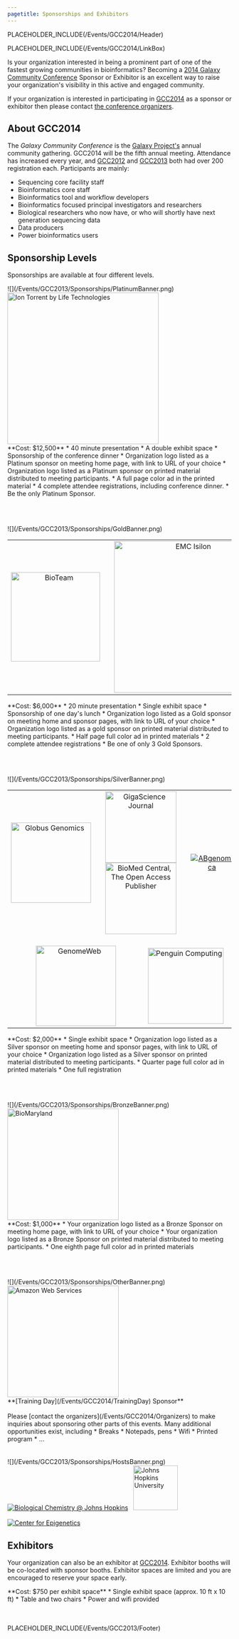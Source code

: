 ```yaml
---
pagetitle: Sponsorships and Exhibitors
---
```

PLACEHOLDER_INCLUDE(/Events/GCC2014/Header)



PLACEHOLDER_INCLUDE(/Events/GCC2014/LinkBox)

Is your organization interested in being a prominent part of one of the fastest growing communities in bioinformatics? Becoming a [2014 Galaxy Community Conference](../) Sponsor or Exhibitor is an excellent way to raise your organization's visibility in this active and engaged community.

If your organization is interested in participating in [GCC2014](../) as a sponsor or exhibitor then please contact [the conference organizers](../Organizers).

## About GCC2014

The *Galaxy Community Conference* is the [Galaxy Project's](http://galaxyproject.org/) annual community gathering. GCC2014 will be the fifth annual meeting. Attendance has increased every year, and [GCC2012](/Events/GCC2012) and [GCC2013](/Events/GCC2013) both had over 200 registration each.  Participants are mainly:
* Sequencing core facility staff
* Bioinformatics core staff
* Bioinformatics tool and workflow developers
* Bioinformatics focused principal investigators and researchers
* Biological researchers who now have, or who will shortly have next generation sequencing data
* Data producers
* Power bioinformatics users

## Sponsorship Levels

Sponsorships are available at four different levels.

<div class='center'>![](/Events/GCC2013/Sponsorships/PlatinumBanner.png)</div>

<div class='center'><a href='http://www.lifetechnologies.com/us/en/home/brands/ion-torrent.html'><img src='/Images/Logos/IonTorrentLogo340.png' alt='Ion Torrent by Life Technologies' width="340" /></a></div>

<div class='indent'>
**Cost: $12,500**
* 40 minute presentation
* A double exhibit space
* Sponsorship of the conference dinner
* Organization logo listed as a Platinum sponsor on meeting home page, with link to URL of your choice
* Organization logo listed as a Platinum sponsor on printed material distributed to meeting participants.
* A full page color ad in the printed material
* 4 complete attendee registrations, including conference dinner.
* Be the only Platinum Sponsor.
</div>

<br /><br />

<div class='center'>![](/Events/GCC2013/Sponsorships/GoldBanner.png)</div>

<table>
  <tr>
    <td style=" border: none; text-align: center;"> <a href='http://bioteam.net/slipstream/galaxy-edition/'><img src='/Images/Logos/BioTeamLogo154.gif' alt='BioTeam' width="200" /></a> </td>
    <td style=" border: none; width: 5%; text-align: center;"> </td>
    <td style=" border: none; text-align: center;"> <a href='http://www.emc.com/isilon'><img src='/Images/Logos/EMCIsilonLogo.jpg' alt='EMC Isilon' width="340" /></a> </td>
    <td style=" border: none; width: 5%; text-align: center;"> </td>
    <td style=" border: none; text-align: center;"> <a href='http://www.sgi.com/solutions/genomics/'><img src='/Images/Logos/SGILogo400.jpg' alt='SGI' width="210" /></a> </td>
  </tr>
</table>

 
<div class='indent'>
**Cost: $6,000**
* 20 minute presentation
* Single exhibit space
* Sponsorship of one day's lunch
* Organization logo listed as a Gold sponsor on meeting home and sponsor pages, with link to URL of your choice
* Organization logo listed as a gold sponsor on printed material distributed to meeting participants.
* Half page full color ad in printed materials
* 2 complete attendee registrations 
* Be one of only 3 Gold Sponsors.
</div>

<br /><br />

<div class='center'>![](/Events/GCC2013/Sponsorships/SilverBanner.png)</div>

<table>
  <tr>
    <td colspan=2 style=" border: none; text-align: center;"> <a href='http://globus.org/genomics'><img src='/Images/Logos/GlobusGenomics.png' alt='Globus Genomics' width="180" /></a> </td>
    <td style=" border: none; width: 5%; text-align: center;"> </td>
    <td colspan=3 style=" border: none; text-align: center;"> <a href='http://www.gigasciencejournal.com/'><img src='/Images/Logos/GigaScienceLogo250.png' alt='GigaScience Journal' width="160" /></a> <br /> <a href='http://www.biomedcentral.com/'><img src='/Images/Logos/BMCLogo200.png' alt='BioMed Central, The Open Access Publisher' width="160" /></a> </td>
    <td style=" border: none; width: 5%; text-align: center;"> </td>
    <td style=" border: none; text-align: center;"> <a href='http://www.abgenomica.com/'><img src='/Cloud/ABgenomicaLogo.jpg' alt='ABgenomica'  /></a> </td>
  </tr>
  <tr>
    <td style=" border: none; width: 5%; text-align: center;"> </td>
    <td colspan=3 style=" border: none; text-align: center;"> <br /> <a href='http://genomeweb.com'><img src='/Images/Logos/GenomeWebSmall.png' alt='GenomeWeb' width="180" /></a> </td>
    <td style=" border: none; width: 5%; text-align: center;"> </td>
    <td colspan=3 style=" border: none; text-align: left;"> <br /><a href='http://www.penguincomputing.com/'><img src='/Images/Logos/PenguinComputing.png' alt='Penguin Computing' width="170" /></a> </td>
  </tr>
</table>


<div class='indent'>
**Cost: $2,000**
* Single exhibit space
* Organization logo listed as a Silver sponsor on meeting home and sponsor pages, with link to URL of your choice
* Organization logo listed as a Silver sponsor on printed material distributed to meeting participants.
* Quarter page full color ad in printed materials
* One full registration
</div>

<br /><br />

<div class='center'>![](/Events/GCC2013/Sponsorships/BronzeBanner.png)</div>

<div class='center'>
<a href='http://bio.maryland.gov/'><img src='/Images/Logos/BioMaryland400.png' alt='BioMaryland' width="250" /></a>
</div>

<div class='indent'>
**Cost: $1,000**
* Your organization logo listed as a Bronze Sponsor on meeting home page, with link to URL of your choice
* Your organization logo listed as a Bronze Sponsor on printed material distributed to meeting participants.
* One eighth page full color ad in printed materials
</div>

<br /><br />

<div class='center'>![](/Events/GCC2013/Sponsorships/OtherBanner.png)</div>

<div class='center'>
<a href='http://aws.amazon.com/'><img src='/Images/Logos/AWSLogo1280.jpg' alt='Amazon Web Services' width="250" /></a><br />
**[Training Day](/Events/GCC2014/TrainingDay) Sponsor**
</div>
<br />

<div class='indent'>
Please [contact the organizers](/Events/GCC2014/Organizers) to make inquiries about sponsoring other parts of this events.  Many additional opportunities exist, including 
* Breaks
* Notepads, pens
* Wifi
* Printed program
* ...
</div>
<br /><br />

<div class='center'>![](/Events/GCC2013/Sponsorships/HostsBanner.png)

<br />
<a href='http://biolchem.bs.jhmi.edu/'><img src='/Images/Logos/JohnsHopkinsBioChem.png' alt='Biological Chemistry @ Johns Hopkins'  /></a> &nbsp; 
<a href='http://jhu.edu'><img src='/Images/Logos/JohnsHopkinsLogoLarge.gif' alt='Johns Hopkins University' height="100" /></a><br /><br />
<a href='http://epigenetics.jhu.edu/'><img src='/Images/Logos/JohnHopkinsEpigenetics.jpg' alt='Center for Epigenetics' /></a>
</div>

## Exhibitors

Your organization can also be an exhibitor at [GCC2014](/Events/GCC2014).  Exhibitor booths will be co-located with sponsor booths.  Exhibitor spaces are limited and you are encouraged to reserve your space early.

<div class='indent'>
**Cost: $750 per exhibit space**
* Single exhibit space (approx. 10 ft x 10 ft)
* Table and two chairs
* Power and wifi provided
</div>
<br /><br />

PLACEHOLDER_INCLUDE(/Events/GCC2013/Footer)
